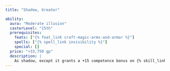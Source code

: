 ```yaml
---
title: "Shadow, Greater"

ability:
  aura: "Moderate illusion"
  casterLevel: "15th"
  prerequisites:
    feats: ["{% feat_link craft-magic-arms-and-armor %}"]
    spells: ["{% spell_link invisibility %}"]
    special: []
  price: "+33,750 gp"
  description: |
    As shadow, except it grants a +15 competence bonus on {% skill_link hide %} checks.
---
```

